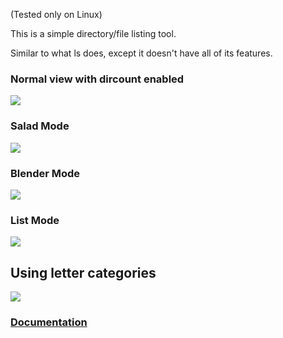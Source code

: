 (Tested only on Linux)

This is a simple directory/file listing tool.

Similar to what ls does, except it doesn't have all of its features.

### Normal view with dircount enabled
![](http://i.imgur.com/4nqtgSp.jpg)

### Salad Mode
![](http://i.imgur.com/I9xXxrg.jpg)

### Blender Mode
![](http://i.imgur.com/CTlYLxe.jpg)

### List Mode
![](http://i.imgur.com/gDbc3ag.jpg)

## Using letter categories
![](http://i.imgur.com/7m9adHl.jpg)

### [Documentation](https://madprops.github.io/lq/)